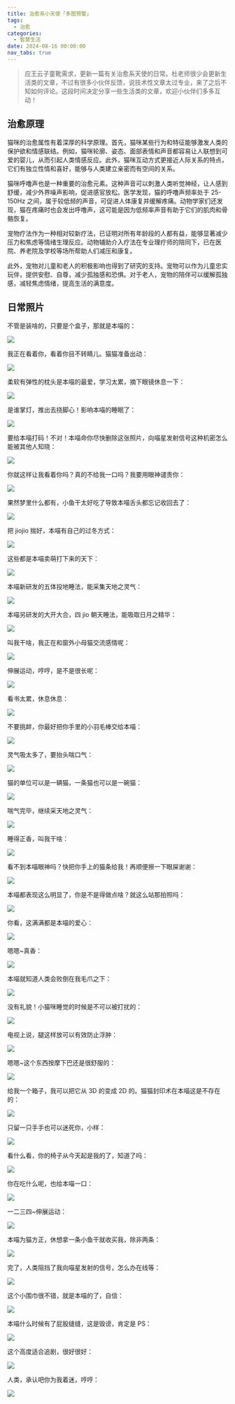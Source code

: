 ```yaml
---
title: 治愈系小天使「多图预警」
tags:
  - 治愈
categories:
  - 智慧生活
date: 2024-08-16 00:00:00
nav_tabs: true
---
```


> 应王云子童靴需求，更新一篇有关治愈系天使的日常。杜老师很少会更新生活类的文章，不过有很多小伙伴反馈，说技术性文章太过专业，来了之后不知如何评论。这段时间决定分享一些生活类的文章，欢迎小伙伴们多多互动！

<!-- more -->

## 治愈原理

猫咪的治愈属性有着深厚的科学原理。首先，猫咪某些行为和特征能够激发人类的保护欲和情感联结。例如，猫咪轮廓、姿态、面部表情和声音都容易让人联想到可爱的婴儿，从而引起人类情感反应。此外，猫咪互动方式更接近人际关系的特点，它们有独立性情和喜好，能够与人类建立亲密而有空间的关系。

猫咪呼噜声也是一种重要的治愈元素。这种声音可以刺激人类听觉神经，让人感到舒缓，减少外界噪声影响，促进感官放松。医学发现，猫的呼噜声频率处于 25-150Hz 之间，属于较低频的声音，可促进人体康复并缓解疼痛。动物学家们还发现，猫在疼痛时也会发出呼噜声，这可能是因为低频率声音有助于它们的肌肉和骨骼恢复。

宠物疗法作为一种相对较新疗法，已证明对所有年龄段的人都有益，能够显著减少压力和焦虑等情绪生理反应。动物辅助介入疗法在专业理疗师的陪同下，已在医院、养老院及学校等场所帮助人们减压和康复。

此外，宠物对儿童和老人的积极影响也得到了研究的支持。宠物可以作为儿童忠实玩伴，提供安慰、自尊，减少孤独感和恐惧。对于老人，宠物的陪伴可以缓解孤独感，减轻焦虑情绪，提高生活的满意度。

## 日常照片

不管是装啥的，只要是个盒子，那就是本喵的：

![](https://cdn.dusays.com/2024/08/738-1.jpg)

我正在看着你，看着你目不转睛儿。猫猫准备出动：

![](https://cdn.dusays.com/2024/08/738-2.jpg)

柔软有弹性的枕头是本喵的最爱，学习太累，摘下眼镜休息一下：

![](https://cdn.dusays.com/2024/08/738-3.jpg)

是谁掌灯，推出去挠脚心！影响本喵的睡眠了：

![](https://cdn.dusays.com/2024/08/738-4.jpg)

要给本喵打码！不对！本喵命你尽快删除这张照片，向喵星发射信号这种机密怎么能被其他人知晓：

![](https://cdn.dusays.com/2024/08/738-5.jpg)

你就这样让我看着你吗？真的不给我一口吗？我要用眼神谴责你：

![](https://cdn.dusays.com/2024/08/738-6.jpg)

果然梦里什么都有，小鱼干太好吃了导致本喵舌头都忘记收回去了：

![](https://cdn.dusays.com/2024/08/738-7.jpg)

把 jiojio 揣好，本喵有自己的过冬方式：

![](https://cdn.dusays.com/2024/08/738-8.jpg)

这些都是本喵卖萌打下来的天下：

![](https://cdn.dusays.com/2024/08/738-9.jpg)

本喵新研发的五体投地睡法，能采集天地之灵气：

![](https://cdn.dusays.com/2024/08/738-10.jpg)

本喵另研发的大开大合，四 jio 朝天睡法，能吸取日月之精华：

![](https://cdn.dusays.com/2024/08/738-11.jpg)

叫我干啥，我正在和窗外小母猫交流感情呢：

![](https://cdn.dusays.com/2024/08/738-12.jpg)

伸展运动，哼哼，是不是很长呢：

![](https://cdn.dusays.com/2024/08/738-13.jpg)

看书太累，休息休息：

![](https://cdn.dusays.com/2024/08/738-14.jpg)

不要挑衅，你最好把你手里的小羽毛棒交给本喵：

![](https://cdn.dusays.com/2024/08/738-15.jpg)

灵气吸太多了，要抬头喘口气：

![](https://cdn.dusays.com/2024/08/738-16.jpg)

猫的单位可以是一辆猫，一条猫也可以是一碗猫：

![](https://cdn.dusays.com/2024/08/738-17.jpg)

喘气完毕，继续采天地之灵气：

![](https://cdn.dusays.com/2024/08/738-18.jpg)

睡得正香，叫我干啥：

![](https://cdn.dusays.com/2024/08/738-19.jpg)

看不到本喵眼神吗？快把你手上的猫条给我！再顺便擦一下眼屎谢谢：

![](https://cdn.dusays.com/2024/08/738-20.jpg)

本喵都表现这么明显了，你是不是得做点啥？就这么站那拍照吗：

![](https://cdn.dusays.com/2024/08/738-21.jpg)

你看，这满满都是本喵的爱心：

![](https://cdn.dusays.com/2024/08/738-22.jpg)

嗯嗯~真香：

![](https://cdn.dusays.com/2024/08/738-23.jpg)

本喵就知道人类会败倒在我毛爪之下：

![](https://cdn.dusays.com/2024/08/738-24.jpg)

没有礼貌！小猫咪睡觉的时候是不可以被打扰的：

![](https://cdn.dusays.com/2024/08/738-25.jpg)

电视上说，腿这样放可以有效防止浮肿：

![](https://cdn.dusays.com/2024/08/738-26.jpg)

嗯嗯~这个东西按摩下巴还是很舒服的：

![](https://cdn.dusays.com/2024/08/738-27.jpg)

给我一个箱子，我可以把它从 3D 的变成 2D 的。猫猫封印术在本喵这是不存在的：

![](https://cdn.dusays.com/2024/08/738-28.jpg)

只留一只手手也可以迷死你，小样：

![](https://cdn.dusays.com/2024/08/738-29.jpg)

看什么看，你的椅子从今天起是我的了，知道了吗：

![](https://cdn.dusays.com/2024/08/738-30.jpg)

你在吃什么呢，也给本喵一口：

![](https://cdn.dusays.com/2024/08/738-31.jpg)

一二三四~伸展运动：

![](https://cdn.dusays.com/2024/08/738-32.jpg)

本喵为猫方正，休想拿一条小鱼干就收买我，除非两条：

![](https://cdn.dusays.com/2024/08/738-33.jpg)

完了，人类阻挡了我向喵星发射的信号，怎么办在线等：

![](https://cdn.dusays.com/2024/08/738-34.jpg)

这个小围巾很不错，就是本喵的了，自信：

![](https://cdn.dusays.com/2024/08/738-35.jpg)

本喵什么时候有了屁股缝缝，这是毁谤，肯定是 PS：

![](https://cdn.dusays.com/2024/08/738-36.jpg)

这个高度适合追剧，很好很好：

![](https://cdn.dusays.com/2024/08/738-37.jpg)

人类，承认吧你为我着迷，哼哼：

![](https://cdn.dusays.com/2024/08/738-38.jpg)